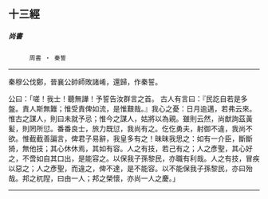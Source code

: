 

## 十三經

##### 尚書
　　　`周書 ‧ 秦誓`

* * *

秦穆公伐鄭，晉襄公帥師敗諸崤，還歸，作秦誓。

公曰：「嗟！我士！聽無譁！予誓告汝群言之首。 古人有言曰：『民訖自若是多盤。責人斯無難；惟受責俾如流，是惟艱哉。』我心之憂：日月逾邁，若弗云來。惟古之謀人，則曰未就予忌；惟今之謀人，姑將以為親。雖則云然，尚猷詢茲黃髪，則罔所愆。番番良士，旅力既愆，我尚有之。仡仡勇夫，射御不違，我尚不欲。惟截截善諞言，俾君子易辭，我皇多有之！昧昧我思之：如有一介臣，斷斷猗，無他技；其心休休焉，其如有容。人之有技，若己有之；人之彥聖，其心好之，不啻如自其口出，是能容之。以保我子孫黎民，亦職有利哉。人之有技，冒疾以惡之；人之彥聖，而違之，俾不達，是不能容。以不能保我子孫黎民，亦曰殆哉。邦之杌隉，曰由一人；邦之榮懷，亦尚一人之慶。」

* * *

